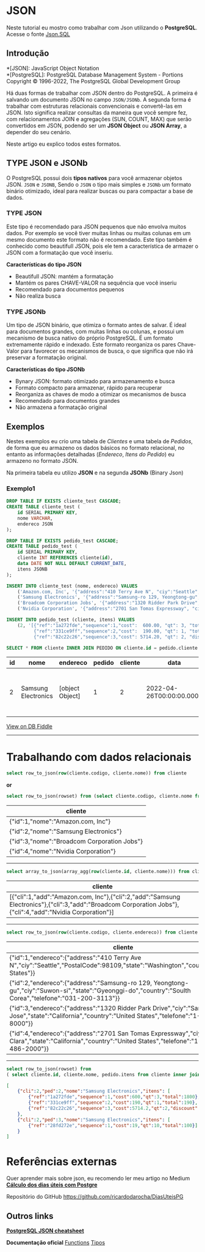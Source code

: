 # JSON

Neste tutorial eu mostro como trabalhar com Json utilizando o **PostgreSQL**.
Acesse o fonte [Json.SQL](https://github.com/ricardodarocha/SQL/blob/main/PG/Json.sql)

## Introdução

*[JSON]: JavaScript Object Notation  
*[PostgreSQL]: PostgreSQL Database Management System - Portions Copyright © 1996-2022, The PostgreSQL Global Development Group  

Há duas formas de trabalhar com JSON dentro do PostgreSQL. A primeira é salvando um documento JSON no campo `JSON/JSONb`.
A segunda forma é trabalhar com estruturas relacionais convencionais e convertê-las em JSON. Isto significa realizar consultas da maneira que você sempre fez, com relacionamentos JOIN e agregações (SUN, COUNT, MAX) que serão convertidos em JSON,
podendo ser um **JSON Object** ou **JSON Array**, a depender do seu cenário.

Neste artigo eu explico todos estes formatos.

## TYPE JSON e JSONb

O PostgreSQL possui dois **tipos nativos** para você armazenar objetos JSON. `JSON` e `JSONB`, Sendo o `JSON` o tipo mais simples e `JSONb` um formato binário otimizado, ideal para realizar buscas ou para compactar a base de dados.

### TYPE JSON

Este tipo é recomendado para JSON pequenos que não envolva muitos dados. Por exemplo se você tiver muitas linhas ou muitas colunas em um mesmo documento este formato não é recomendado.
Este tipo também é conhecido como beautifull JSON, pois ele tem a característica de armazer o JSON com a formatação que você inseriu.

**Características do tipo JSON**

 - Beautifull JSON: mantém a formatação
 - Mantém os pares CHAVE-VALOR na sequência que você inseriu
 - Recomendado para documentos pequenos
 - Não realiza busca
 
 ### TYPE JSONb

Um tipo de JSON binário, que otimiza o formato antes de salvar. É ideal para documentos grandes, com muitas linhas ou colunas, e possui um mecanismo de busca nativo do próprio PostgreSQL. É um formato extremamente rápido e indexado. Este formato reorganiza os pares Chave-Valor para favorecer os mecanismos de busca, o que significa que não irá preservar a formatação original.

**Características do tipo JSONb**

 - Bynary JSON: formato otimizado para armazenamento e busca
 - Formato compacto para armazenar, rápido para recuperar
 - Reorganiza as chaves de modo a otimizar os mecanismos de busca
 - Recomendado para documentos grandes
 - Não armazena a formatação original

## Exemplos

Nestes exemplos eu crio uma tabela de _Clientes_ e uma tabela de _Pedidos_, de forma que eu armazeno os dados básicos no formato relacional, no entanto as informações detalhadas (_Endereco_, _Itens do Pedido_) eu armazeno no formato JSON.

Na primeira tabela eu utilizo **JSON** e na segunda **JSONb** (Binary Json)

### Exemplo1

```SQL
DROP TABLE IF EXISTS cliente_test CASCADE;
CREATE TABLE cliente_test (
    id SERIAL PRIMARY KEY,
    nome VARCHAR,
    endereco JSON
);

DROP TABLE IF EXISTS pedido_test CASCADE;
CREATE TABLE pedido_test (
    id SERIAL PRIMARY KEY,
    cliente INT REFERENCES cliente(id),
    data DATE NOT NULL DEFAULT CURRENT_DATE,
    itens JSONB
);

INSERT INTO cliente_test (nome, endereco) VALUES 
    ('Amazon.com, Inc', '{"address":"410 Terry Ave N", "ciy":"Seattle", "PostalCode":98109, "state":"Washington", "country":"United States"}'),
    ('Samsung Electronics', '{"address":"Samsung-ro 129, Yeongtong-gu", "ciy":"Suwon-si", "state":"Gyeonggi-do", "country":"Soulth Corea", "telefone":"031-200-3113"}'),
    ('Broadcom Corporation Jobs', '{"address":"1320 Ridder Park Drive", "ciy":"San Jose", "state":"California", "country":"United States", "telefone":"1-408-433-8000"}'),
    ('Nvidia Corporation', '{"address":"2701 San Tomas Expressway", "ciy":"Santa Clara", "state":"California", "country":"United States", "telefone": "1+ (408) 486-2000"}');

INSERT INTO pedido_test (cliente, itens) VALUES
    (2, '[{"ref":"1a272fde","sequence":1,"cost":  600.00, "qt": 3, "total": 1800.00},
          {"ref":"331ce9ff","sequence":2,"cost":  190.00, "qt": 1, "total": 190},
          {"ref":"82c22c26","sequence":3,"cost": 5714.20, "qt": 2, "discount": 540.00, "total" : 602.84}]');

SELECT * FROM cliente INNER JOIN PEDIDO ON cliente.id = pedido.cliente
```

| id  | nome                | endereco        | pedido  | cliente | data                     | itens                                           |
| --- | ------------------- | --------------- | --- | ------- | ------------------------ | ----------------------------------------------- |
| 2   | Samsung Electronics | [object Object] | 1   | 2       | 2022-04-26T00:00:00.000Z | [object Object],[object Object],[object Object] |

[View on DB Fiddle](https://www.db-fiddle.com/f/4jyoMCicNSZpjMt4jFYoz5/0)

---

# Trabalhando com dados relacionais

```SQL
select row_to_json(row(cliente.codigo, cliente.nome)) from cliente
```

**or**

```SQL
select row_to_json(rowset) from (select cliente.codigo, cliente.nome from cliente) rowset;
```

| cliente                                     |
| ------------------------------------------- |
| {"id":1,"nome":"Amazon.com, Inc"}           |
| {"id":2,"nome":"Samsung Electronics"}       |
| {"id":3,"nome":"Broadcom Corporation Jobs"} |
| {"id":4,"nome":"Nvidia Corporation"}        |

---

```SQL
select array_to_json(array_agg(row(cliente.id, cliente.nome))) from cliente;
```

| cliente                           |
| --------------------------------- |
|[{"cli":1,"add":"Amazon.com, Inc"},{"cli":2,"add":"Samsung Electronics"},{"cli":3,"add":"Broadcom Corporation Jobs"},{"cli":4,"add":"Nvidia Corporation"}] |

---

```SQL
select row_to_json(row(cliente.codigo, cliente.endereco)) from cliente
```

| cliente                                                                                                                                                                    |
| -------------------------------------------------------------------------------------------------------------------------------------------------------------------------- |
| {"id":1,"endereco":{"address":"410 Terry Ave N","ciy":"Seattle","PostalCode":98109,"state":"Washington","country":"United States"}}                                        |
| {"id":2,"endereco":{"address":"Samsung-ro 129, Yeongtong-gu","ciy":"Suwon-si","state":"Gyeonggi-do","country":"Soulth Corea","telefone":"031-200-3113"}}                   |
| {"id":3,"endereco":{"address":"1320 Ridder Park Drive","ciy":"San Jose","state":"California","country":"United States","telefone":"1-408-433-8000"}}          |
| {"id":4,"endereco":{"address":"2701 San Tomas Expressway","ciy":"Santa Clara","state":"California","country":"United States","telefone":"1+ (408) 486-2000"}} |

---

```SQL
select row_to_json(rowset) from
( select cliente.id, cliente.nome, pedido.itens from cliente inner join pedido on pedido.cliente = cliente.id )
```

```JSON
[
    {"cli":2,"ped":2,"nome":"Samsung Electronics","itens": [
        {"ref":"1a272fde","sequence":1,"cost":600,"qt":3,"total":1800},
        {"ref":"331ce9ff","sequence":2,"cost":190,"qt":1,"total":190},
        {"ref":"82c22c26","sequence":3,"cost":5714.2,"qt":2,"discount":540,"total":602.84}]
    },
    {"cli":2,"ped":3,"nome":"Samsung Electronics","itens": [
        {"ref":"28fd272e","sequence":1,"cost":19,"qt":10,"total":100}]
    }
]
```

# Referências externas

Quer aprender mais sobre json, eu recomendo ler meu artigo no Medium
[**Cálculo dos dias úteis com Postgre**](https://rickrochaso.medium.com/c%C3%A1lculo-dos-dias-%C3%BAteis-no-postgresql-76be47470647)

Repositório do GitHub
https://github.com/ricardodarocha/DiasUteisPG

## Outros links

[**PostgreSQL JSON cheatsheet**](https://devhints.io/postgresql-json)

**Documentação oficial**
[Functions](https://www.postgresql.org/docs/current/static/functions-json.html)
[Tipos](https://www.postgresql.org/docs/current/static/datatype-json.html)
